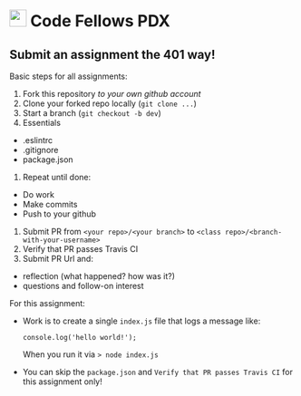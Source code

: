 <img src="https://cloud.githubusercontent.com/assets/478864/22186847/68223ce6-e0b1-11e6-8a62-0e3edc96725e.png" width=30> Code Fellows PDX
===

## Submit an assignment the 401 way!

Basic steps for all assignments:

1. Fork this repository _to your own github account_
1. Clone your forked repo locally (`git clone ...`)
1. Start a branch (`git checkout -b dev`)
1. Essentials
  * .eslintrc
  * .gitignore
  * package.json
1. Repeat until done:
  * Do work
  * Make commits
  * Push to your github
1. Submit PR from `<your repo>/<your branch>` to `<class repo>/<branch-with-your-username>`
1. Verify that PR passes Travis CI
1. Submit PR Url and:
  * reflection (what happened? how was it?)
  * questions and follow-on interest
  
For this assignment:

* Work is to create a single `index.js` file that logs a message like:

    ```
    console.log('hello world!');
    ```
    When you run it via `> node index.js`

* You can skip the `package.json` and `Verify that PR passes Travis CI` for this assignment only!
